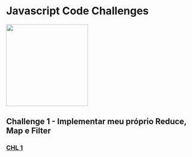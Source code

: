 # Javascript Code Challenges 
<img src="https://upload.wikimedia.org/wikipedia/commons/thumb/9/99/Unofficial_JavaScript_logo_2.svg/1200px-Unofficial_JavaScript_logo_2.svg.png" height="220px">

## Challenge 1 - Implementar meu próprio Reduce, Map e Filter  
### [CHL 1]()





